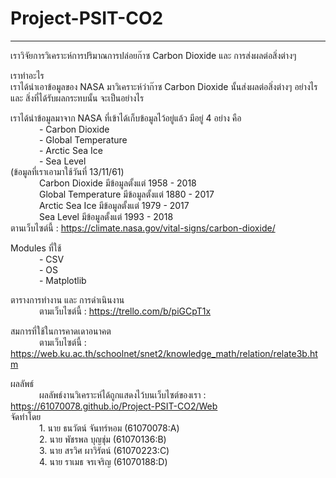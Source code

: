 # Project-PSIT-CO2

---------------------------------

เราวิจัยการวิเคราะห์การปริมาณการปล่อยก๊าซ Carbon Dioxide และ การส่งผลต่อสิ่งต่างๆ

เราทำอะไร<br>
เราได้นำเอาข้อมูลของ NASA มาวิเคราะห์ว่าก๊าซ Carbon Dioxide นั้นส่งผลต่อสิ่งต่างๆ อย่างไร และ สิ่งที่ได้รับผลกระทบนั้น จะเป็นอย่างไร

เราได้นำข้อมูลมาจาก NASA ที่เข้าได้เก็บข้อมูลไว้อยู่แล้ว มีอยู่ 4 อย่าง คือ<br>&emsp;&emsp;&emsp;
	- Carbon Dioxide<br>&emsp;&emsp;&emsp;
	- Global Temperature<br>&emsp;&emsp;&emsp;
	- Arctic Sea Ice<br>&emsp;&emsp;&emsp;
	- Sea Level<br>
(ข้อมูลที่เราเอามาใช้วันที่ 13/11/61)<br>&emsp;&emsp;&emsp;
	Carbon Dioxide มีข้อมูลตั้งแต่ 1958 - 2018<br>&emsp;&emsp;&emsp;
	Global Temperature มีข้อมูลตั้งแต่ 1880 - 2017<br>&emsp;&emsp;&emsp;
	Arctic Sea Ice มีข้อมูลตั้งแต่ 1979 - 2017<br>&emsp;&emsp;&emsp;
	Sea Level มีข้อมูลตั้งแต่ 1993 - 2018<br>
ตานเว็บไซต์นี้ : https://climate.nasa.gov/vital-signs/carbon-dioxide/

Modules ที่ใช้<br>&emsp;&emsp;&emsp;
	- CSV<br>&emsp;&emsp;&emsp;
	- OS<br>&emsp;&emsp;&emsp;
	- Matplotlib

ตารางการทำงาน และ การดำเนินงาน<br>&emsp;&emsp;&emsp;
	ตามเว็บไซต์นี้ : https://trello.com/b/piGCpT1x<br>

สมการที่ใช้ในการคาดเดาอนาคต<br>&emsp;&emsp;&emsp;
	ตามเว็บไซต์นี้ : https://web.ku.ac.th/schoolnet/snet2/knowledge_math/relation/relate3b.htm<br>

ผลลัพธ์<br>&emsp;&emsp;&emsp;
	ผลลัพธ์งานวิเคราะห์ได้ถูกแสดงไว้บนเว็บไซต์ของเรา : https://61070078.github.io/Project-PSIT-CO2/Web<br>
จัดทำโดย<br>&emsp;&emsp;&emsp;
	1. นาย ธนวัตน์ จันทร์หอม (61070078:A)<br>&emsp;&emsp;&emsp;
	2. นาย พัชรพล บุญชุ่ม (61070136:B)<br>&emsp;&emsp;&emsp;
	3. นาย สรวิศ ผาวิรัตน์ (61070223:C)<br>&emsp;&emsp;&emsp;
	4. นาย ราเมธ จรเจริญ (61070188:D)<br>
